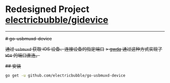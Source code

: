 # Redesigned Project [electricbubble/gidevice](github.com/electricbubble/gidevice)

---

~~# go-usbmuxd-device~~

~~通过 `usbmuxd` 获取 iOS 设备、连接设备的指定端口~~
~~> [gwda](https://github.com/electricbubble/gwda) 通过这种方式实现了 `WDA` 的端口直连。~~

~~## 安装~~

```bash
go get -u github.com/electricbubble/go-usbmuxd-device
```
